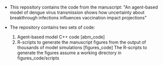 * This repository contains the code from the manuscript: "An agent-based model of dengue virus transmission shows how uncertainty about breakthrough infections influences vaccination impact projections"

* The repository contains two sets of code:
  1) Agent-based model C++ code [abm_code]
  2) R-scripts to generate the manuscript figures from the output of thousands of model simulations [figures_code]
  The R-scripts to generate the figures assume a working directory in figures_code/scripts
